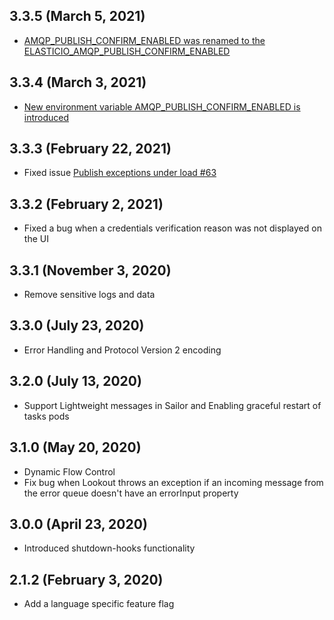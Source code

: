 ## 3.3.5 (March 5, 2021)

* [AMQP_PUBLISH_CONFIRM_ENABLED was renamed to the ELASTICIO_AMQP_PUBLISH_CONFIRM_ENABLED](https://github.com/elasticio/elasticio/issues/5191)

## 3.3.4 (March 3, 2021)

* [New environment variable AMQP_PUBLISH_CONFIRM_ENABLED is introduced](https://github.com/elasticio/elasticio/issues/5191)

## 3.3.3 (February 22, 2021)

* Fixed issue [Publish exceptions under load #63](https://github.com/elasticio/sailor-jvm/issues/63)

## 3.3.2 (February 2, 2021)

* Fixed a bug when a credentials verification reason was not displayed on the UI 

## 3.3.1 (November 3, 2020)

* Remove sensitive logs and data

## 3.3.0 (July 23, 2020)

* Error Handling and Protocol Version 2 encoding

## 3.2.0 (July 13, 2020)

* Support Lightweight messages in Sailor and Enabling graceful restart of tasks pods

## 3.1.0 (May 20, 2020)

* Dynamic Flow Control
* Fix bug when Lookout throws an exception if an incoming message from the error queue doesn't have an errorInput property

## 3.0.0 (April 23, 2020)

* Introduced shutdown-hooks functionality

## 2.1.2 (February 3, 2020)

* Add a language specific feature flag
